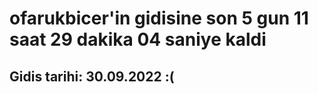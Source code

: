 # ofarukbicer'in gidisine son 5 gun 11 saat 29 dakika 04 saniye kaldi

## Gidis tarihi: 30.09.2022 :(
